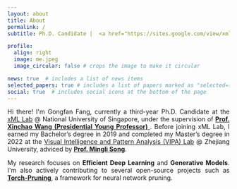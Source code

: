 ```yaml
---
layout: about
title: About
permalink: /
subtitle: Ph.D. Candidate |  <a href="https://sites.google.com/view/xml-nus">xML Lab</a>  |  <a href="https://nus.edu.sg/"> National University of Singapore</a>.

profile:
  align: right
  image: me.jpeg
  image_circular: false # crops the image to make it circular

news: true  # includes a list of news items
selected_papers: true # includes a list of papers marked as "selected={true}"
social: true  # includes social icons at the bottom of the page
---
```



<div style="text-align: justify;">
<p> Hi there! I'm Gongfan Fang, currently a third-year Ph.D. Candidate at the <a href="https://sites.google.com/view/xml-nus">xML Lab</a> @ National University of Singapore, under the supervision of <a href="https://sites.google.com/site/sitexinchaowang/"> <b> Prof. Xinchao Wang (Presidential Young Professor) </b> </a>. Before joining xML Lab, I earned my Bachelor’s degree in 2019 and completed my Master’s degree in 2022 at the <a href="https://www.vipazoo.cn/">Visual Intelligence and Pattern Analysis (VIPA) Lab</a> @ Zhejiang University, adviced by <a href="https://person.zju.edu.cn/en/msong"> <b>Prof. Mingli Song</b></a>. </p>

<p> My research focuses on <strong>Efficient Deep Learning</strong> and <strong>Generative Models</strong>. I'm also actively contributing to several open-source projects such as <strong><a href="https://github.com/VainF/Torch-Pruning">Torch-Pruning</a></strong>, a framework for neural network pruning.</p>
